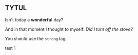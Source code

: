 ## TYTUL

Isn't today a **wonderful** day?

And in that moment I thought to myself: _Did I turn off the stove?_

You should use the `strong` tag.

test
1
